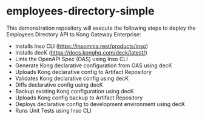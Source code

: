 # employees-directory-simple

This demonstration repository will execute the following steps to deploy the Employees Directory API to Kong Gateway Enterprise:
  
- Installs Inso CLI (https://insomnia.rest/products/inso)
- Installs decK (https://docs.konghq.com/deck/latest/)
- Lints the OpenAPI Spec (OAS) using Inso CLI
- Generate Kong declarative configuration from OAS using decK
- Uploads Kong declarative config to Artifact Repository
- Validates Kong declarative config using decK
- Diffs declarative config using decK
- Backup existing Kong configuration using decK
- Uploads Kong config backup to Artifact Repository
- Deploys declarative config to development environment using decK
- Runs Unit Tests using Inso CLI
